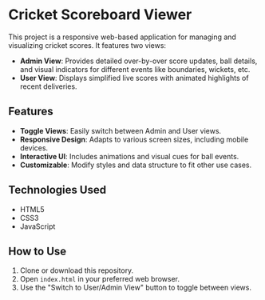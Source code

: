 # Cricket Scoreboard Viewer

This project is a responsive web-based application for managing and visualizing cricket scores. It features two views:

- **Admin View**: Provides detailed over-by-over score updates, ball details, and visual indicators for different events like boundaries, wickets, etc.
- **User View**: Displays simplified live scores with animated highlights of recent deliveries.

## Features

- **Toggle Views**: Easily switch between Admin and User views.
- **Responsive Design**: Adapts to various screen sizes, including mobile devices.
- **Interactive UI**: Includes animations and visual cues for ball events.
- **Customizable**: Modify styles and data structure to fit other use cases.

## Technologies Used

- HTML5
- CSS3
- JavaScript

## How to Use

1. Clone or download this repository.
2. Open `index.html` in your preferred web browser.
3. Use the "Switch to User/Admin View" button to toggle between views.

